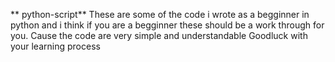 ** python-script**
These are some of the code  i wrote as a begginner in python
and i think if you are a begginner these should be a work through for you.
   Cause the code are very simple and understandable
   Goodluck with your learning process
   
